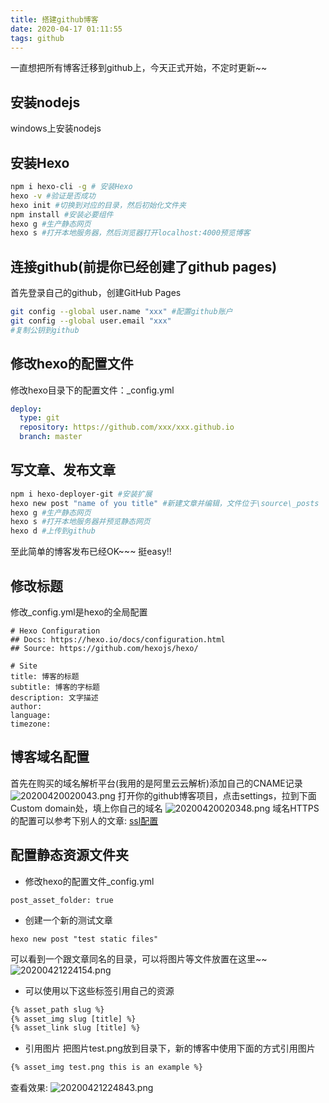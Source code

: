 ```yaml
---
title: 搭建github博客
date: 2020-04-17 01:11:55
tags: github
---
```

<!-- toc -->

一直想把所有博客迁移到github上，今天正式开始，不定时更新~~


## 安装nodejs
windows上安装nodejs

## 安装Hexo
```bash
npm i hexo-cli -g # 安装Hexo
hexo -v #验证是否成功
hexo init #切换到对应的目录，然后初始化文件夹
npm install #安装必要组件
hexo g #生产静态网页
hexo s #打开本地服务器，然后浏览器打开localhost:4000预览博客
```

## 连接github(前提你已经创建了github pages)
首先登录自己的github，创建GitHub Pages
```bash
git config --global user.name "xxx" #配置github账户
git config --global user.email "xxx"
#复制公钥到github
```

## 修改hexo的配置文件
修改hexo目录下的配置文件：_config.yml
```yaml
deploy:
  type: git
  repository: https://github.com/xxx/xxx.github.io
  branch: master
```

## 写文章、发布文章
```bash
npm i hexo-deployer-git #安装扩展
hexo new post "name of you title" #新建文章并编辑，文件位于\source\_posts
hexo g #生产静态网页
hexo s #打开本地服务器并预览静态网页
hexo d #上传到github
```
至此简单的博客发布已经OK~~~ 挺easy!!

## 修改标题
修改_config.yml是hexo的全局配置
```
# Hexo Configuration
## Docs: https://hexo.io/docs/configuration.html
## Source: https://github.com/hexojs/hexo/

# Site
title: 博客的标题
subtitle: 博客的字标题
description: 文字描述
author: 
language: 
timezone:
```

## 博客域名配置
首先在购买的域名解析平台(我用的是阿里云云解析)添加自己的CNAME记录
![20200420020043.png](https://cdn.jsdelivr.net/gh/michaelzhang02010479/saveimage@master/img/20200420020043.png)
打开你的github博客项目，点击settings，拉到下面Custom domain处，填上你自己的域名
![20200420020348.png](https://cdn.jsdelivr.net/gh/michaelzhang02010479/saveimage@master/img/20200420020348.png)
域名HTTPS的配置可以参考下别人的文章:
[ssl配置](https://tzhou2018.github.io/2018/04/%E4%B8%BAGitHub-Pages%E8%87%AA%E5%AE%9A%E4%B9%89%E5%9F%9F%E5%90%8D%E5%B9%B6%E6%B7%BB%E5%8A%A0SSL-%E5%BC%80%E5%90%AFHTTPS%E5%BC%BA%E5%88%B6/)

## 配置静态资源文件夹
- 修改hexo的配置文件_config.yml
```
post_asset_folder: true
```

- 创建一个新的测试文章
```
hexo new post "test static files"
```
可以看到一个跟文章同名的目录，可以将图片等文件放置在这里~~
![20200421224154.png](https://cdn.jsdelivr.net/gh/michaelzhang02010479/saveimage@master/img/20200421224154.png)

- 可以使用以下这些标签引用自己的资源
```html
{% asset_path slug %}
{% asset_img slug [title] %}
{% asset_link slug [title] %}
```

- 引用图片
把图片test.png放到目录下，新的博客中使用下面的方式引用图片
```html
{% asset_img test.png this is an example %}
```
查看效果:
![20200421224843.png](https://cdn.jsdelivr.net/gh/michaelzhang02010479/saveimage@master/img/20200421224843.png)




